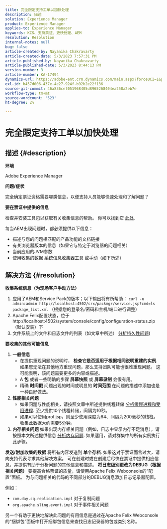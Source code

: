 ```yaml
---
title: 完全限定支持工单以加快处理
description: 描述
solution: Experience Manager
product: Experience Manager
applies-to: Experience Manager
keywords: KCS、支持票证、更快处理、AEM
resolution: Resolution
internal-notes: null
bug: false
article-created-by: Nayanika Chakravarty
article-created-date: 5/3/2023 7:57:31 PM
article-published-by: Nayanika Chakravarty
article-published-date: 5/3/2023 8:44:13 PM
version-number: 3
article-number: KA-17494
dynamics-url: https://adobe-ent.crm.dynamics.com/main.aspx?forceUCI=1&pagetype=entityrecord&etn=knowledgearticle&id=18461fbc-ece9-ed11-a7c6-6045bd006b25
exl-id: b457d006-437e-4e27-924f-b92b2e22f136
source-git-commit: 46a836cef051968405d8965268404ea258a2eb7e
workflow-type: tm+mt
source-wordcount: '523'
ht-degree: 2%

---
```


# 完全限定支持工单以加快处理

## 描述 {#description}


<b>环境</b>

Adobe Experience Manager

<b>问题/症状</b>

完全确定票证资格需要哪类信息，以便支持人员能够快速处理和了解问题？

<b>要在票证中提供的信息</b>

检查并安装工具包以获取有关收集信息的帮助。 你可以找到它 [此处](https://helpx.adobe.com/experience-manager/kb/index/tools.html).

每当AEM出现问题时，都必须提供以下信息：

- 描述与您的问题相匹配的产品功能的文档链接
- 有关浏览器版本的信息（如果它与特定于浏览器的问题相关）
- 当前应用的JVM参数
- 使用收集的数据 [系统信息收集器工具](https://helpx.adobe.com/experience-manager/kb/support-info-collector.html) 或手动（如下所述）



## 解决方法 {#resolution}

<b>收集系统信息（为现场客户手动方法）</b>
1. 应用了AEM和Service Pack的版本；以下输出将有所帮助： `curl -u admin:admin http://localhost:4502/crx/packmgr/service.jsp?cmd=ls  package_list.xml` （根据您的登录名/密码和主机/端口进行调整）
2. Apache Felix配置状态，位于http://localhost:4502/system/console/config/configuration-status.zip （默认安装）下
3. 文件系统上的文件和日志文件的列表（如文章中所述） [分析持久性问题](https://helpx.adobe.com/experience-manager/kb/AnalyzePersistenceProblems.html))

<b>要收集的其他可能信息</b>
1. <b>一般信息</b>
   - 在提供重现问题的说明时， <b>检查它是否适用于根据相同说明重建的实例</b>. 如果您无法在其他地方重现问题，那么支持团队可能也很难重现问题。 这可能表明，该问题需要更多的内容或描述。
   - A <b>包</b> 或者一些明确的步骤 <b>屏幕快照</b> 或 <b>屏幕录制</b> 会很有用。
   - 精确 <b>时间戳</b> 问题出现的时间或明显的 <b>时间范围</b> 在问题的描述中添加也是一种良好做法。
2. <b>性能相关问题</b>
   - 如果问题与性能相关，请按照文章中所述提供线程转储 [分析缓慢进程和受阻进程](https://helpx.adobe.com/experience-manager/kb/AnalyzeSlowAndBlockedProcesses.html). 至少提供10个线程转储，间隔为10秒。
   - 如果可以使用prof.jsp，则至少使用深度为64、间隔为200毫秒的栈栈。 收集此数据大约需要5分钟。
3. <b>内存相关问题</b>    如果出现内存相关问题（例如，日志中显示内存不足消息），请按照本文所述提供信息 [分析内存问题](https://experienceleague.adobe.com/docs/experience-cloud-kcs/kbarticles/KA-17482.html?lang=en). 如果适用，请对群集中的所有实例执行此步骤。

<b>发送/附加收集的数据</b>
将所有内容发送到 <b>单个存档</b>. 如果这对于票证而言过大，请向支持代表寻求其他解决方案。 可在创建时或在创建后尽快在票证中提供相应信息，并提供有助于分析问题的其他信息和描述。
<b>将日志级别更改为DEBUG（根据相关问题）</b>
要提高合格票证的质量，请使用Apache Felix Webconsole的“配置”面板。 为与问题相关的代码的不同部分的DEBUG消息添加日志记录器配置。

例如：

- `com.day.cq.replication.impl` 对于复制问题
- `org.apache.sling.event.impl` 对于事件相关问题



另一个有助于更快地解决此问题的有用信息是通过在Apache Felix Webconsole的“捆绑包”面板中打开捆绑包信息来查找日志记录器的包或类别名称。
